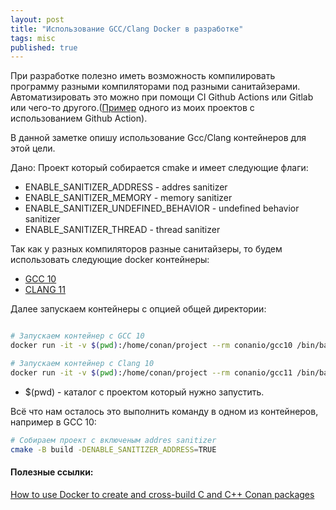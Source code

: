 ```yaml
---
layout: post
title: "Использование GCC/Clang Docker в разработке"
tags: misc
published: true
---
```

При разработке полезно иметь возможность компилировать программу разными компиляторами под разными санитайзерами. Автоматизировать это можно при помощи CI Github Actions или Gitlab или чего-то другого.([Пример](https://github.com/ivaleryz/rpc-in-c/tree/main/.github/workflows) одного из моих проектов с использованием Github Action).  

В данной заметке опишу использование Gcc/Clang контейнеров для этой цели.

Дано: Проект который собирается cmake и имеет следующие флаги:
* ENABLE_SANITIZER_ADDRESS            - addres sanitizer
* ENABLE_SANITIZER_MEMORY             - memory sanitizer
* ENABLE_SANITIZER_UNDEFINED_BEHAVIOR - undefined behavior sanitizer
* ENABLE_SANITIZER_THREAD             - thread sanitizer

Так как у разных компиляторов разные санитайзеры, то будем использовать следующие docker контейнеры:
* [GCC 10](https://hub.docker.com/r/conanio/gcc10)
* [CLANG 11](https://hub.docker.com/r/conanio/clang11)

Далее запускаем контейнеры с опцией общей директории:
```bash

# Запускаем контейнер с GCC 10
docker run -it -v $(pwd):/home/conan/project --rm conanio/gcc10 /bin/bash

# Запускаем контейнер с Clang 10
docker run -it -v $(pwd):/home/conan/project --rm conanio/gcc11 /bin/bash

```  
* $(pwd) - каталог с проектом который нужно запустить.

Всё что нам осталось это выполнить команду в одном из контейнеров, например в GCC 10:
```bash
# Собираем проект с включеным addres sanitizer
cmake -B build -DENABLE_SANITIZER_ADDRESS=TRUE
```  

#### Полезные ссылки:
[How to use Docker to create and cross-build C and C++ Conan packages](https://docs.conan.io/en/latest/howtos/run_conan_in_docker.html?highlight=docker)  

